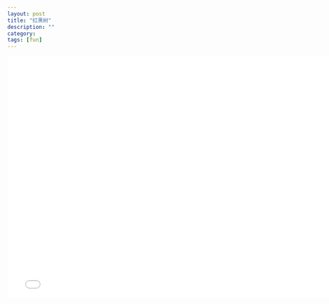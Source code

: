 ```yaml
---
layout: post
title: "红黑树"
description: ""
category: 
tags: [fun]
---
```

<iframe src="/demo/red-black-tree" width="770" height="550" scrolling="yes" frameborder="0" webkitallowfullscreen="1" mozallowfullscreen="1" allowfullscreen="1"> </iframe>
